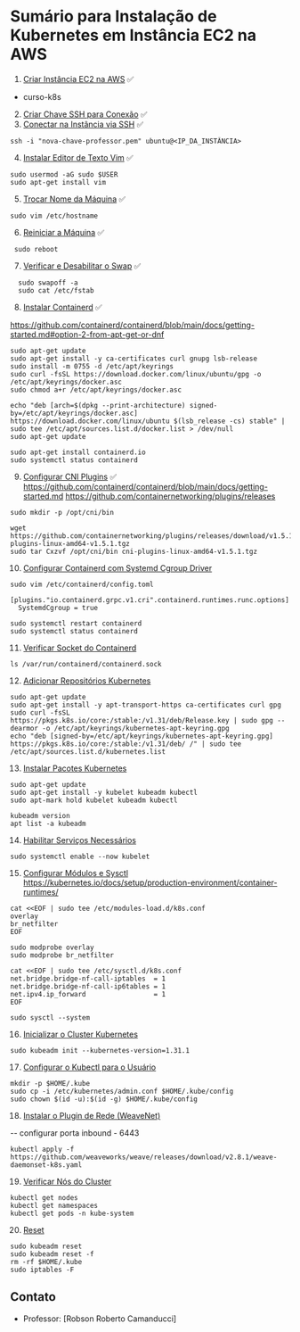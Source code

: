 # Sumário para Instalação de Kubernetes em Instância EC2 na AWS

1. [Criar Instância EC2 na AWS](#1-criar-instância-ec2-na-aws) ✅

- curso-k8s

2. [Criar Chave SSH para Conexão](#2-criar-chave-ssh-para-conexão) ✅
3. [Conectar na Instância via SSH](#3-conectar-na-instância-via-ssh) ✅

```
ssh -i "nova-chave-professor.pem" ubuntu@<IP_DA_INSTÂNCIA>
```


4. [Instalar Editor de Texto Vim](#4-instalar-editor-de-texto-vim) ✅

```
sudo usermod -aG sudo $USER
sudo apt-get install vim
```

5. [Trocar Nome da Máquina](#5-trocar-nome-da-máquina) ✅

```
sudo vim /etc/hostname
```

6. [Reiniciar a Máquina](#6-reiniciar-a-máquina) ✅

```
 sudo reboot
```

7. [Verificar e Desabilitar o Swap](#7-verificar-e-desabilitar-o-swap) ✅

```
  sudo swapoff -a
  sudo cat /etc/fstab

```


8. [Instalar Containerd](#8-instalar-containerd) ✅

https://github.com/containerd/containerd/blob/main/docs/getting-started.md#option-2-from-apt-get-or-dnf

```
sudo apt-get update
sudo apt-get install -y ca-certificates curl gnupg lsb-release
sudo install -m 0755 -d /etc/apt/keyrings
sudo curl -fsSL https://download.docker.com/linux/ubuntu/gpg -o /etc/apt/keyrings/docker.asc
sudo chmod a+r /etc/apt/keyrings/docker.asc
```
```
echo "deb [arch=$(dpkg --print-architecture) signed-by=/etc/apt/keyrings/docker.asc] https://download.docker.com/linux/ubuntu $(lsb_release -cs) stable" | sudo tee /etc/apt/sources.list.d/docker.list > /dev/null
sudo apt-get update
```

```
sudo apt-get install containerd.io
sudo systemctl status containerd

```

9. [Configurar CNI Plugins](#9-configurar-cni-plugins) ✅
https://github.com/containerd/containerd/blob/main/docs/getting-started.md
https://github.com/containernetworking/plugins/releases

```
sudo mkdir -p /opt/cni/bin
```

```
wget https://github.com/containernetworking/plugins/releases/download/v1.5.1/cni-plugins-linux-amd64-v1.5.1.tgz
sudo tar Cxzvf /opt/cni/bin cni-plugins-linux-amd64-v1.5.1.tgz
```


10. [Configurar Containerd com Systemd Cgroup Driver](#10-configurar-containerd-com-systemd-cgroup-driver)


```
sudo vim /etc/containerd/config.toml
```

```
[plugins."io.containerd.grpc.v1.cri".containerd.runtimes.runc.options]
  SystemdCgroup = true
```

```
sudo systemctl restart containerd
sudo systemctl status containerd

```

11. [Verificar Socket do Containerd](#11-verificar-socket-do-containerd)

```
ls /var/run/containerd/containerd.sock
```

12. [Adicionar Repositórios Kubernetes](#12-adicionar-repositórios-kubernetes)

```
sudo apt-get update
sudo apt-get install -y apt-transport-https ca-certificates curl gpg
sudo curl -fsSL https://pkgs.k8s.io/core:/stable:/v1.31/deb/Release.key | sudo gpg --dearmor -o /etc/apt/keyrings/kubernetes-apt-keyring.gpg
echo "deb [signed-by=/etc/apt/keyrings/kubernetes-apt-keyring.gpg] https://pkgs.k8s.io/core:/stable:/v1.31/deb/ /" | sudo tee /etc/apt/sources.list.d/kubernetes.list
```

13. [Instalar Pacotes Kubernetes](#13-instalar-pacotes-kubernetes)

```
sudo apt-get update
sudo apt-get install -y kubelet kubeadm kubectl
sudo apt-mark hold kubelet kubeadm kubectl

kubeadm version
apt list -a kubeadm

```

14. [Habilitar Serviços Necessários](#14-habilitar-serviços-necessários)

```
sudo systemctl enable --now kubelet

```


15. [Configurar Módulos e Sysctl](#15-configurar-módulos-e-sysctl)
https://kubernetes.io/docs/setup/production-environment/container-runtimes/

```
cat <<EOF | sudo tee /etc/modules-load.d/k8s.conf
overlay
br_netfilter
EOF

sudo modprobe overlay
sudo modprobe br_netfilter

```

```
cat <<EOF | sudo tee /etc/sysctl.d/k8s.conf
net.bridge.bridge-nf-call-iptables  = 1
net.bridge.bridge-nf-call-ip6tables = 1
net.ipv4.ip_forward                 = 1
EOF
```

```
sudo sysctl --system
```

16. [Inicializar o Cluster Kubernetes](#16-inicializar-o-cluster-kubernetes)

```
sudo kubeadm init --kubernetes-version=1.31.1
```

17. [Configurar o Kubectl para o Usuário](#17-configurar-o-kubectl-para-o-usuário)

```
mkdir -p $HOME/.kube
sudo cp -i /etc/kubernetes/admin.conf $HOME/.kube/config
sudo chown $(id -u):$(id -g) $HOME/.kube/config
```

18. [Instalar o Plugin de Rede (WeaveNet)](#18-instalar-o-plugin-de-rede-weavenet)

-- configurar porta inbound - 6443

```
kubectl apply -f https://github.com/weaveworks/weave/releases/download/v2.8.1/weave-daemonset-k8s.yaml
```

19. [Verificar Nós do Cluster](#19-verificar-nós-do-cluster)

```
kubectl get nodes
kubectl get namespaces
kubectl get pods -n kube-system
```

20. [Reset](#Reset)

```
sudo kubeadm reset
sudo kubeadm reset -f
rm -rf $HOME/.kube
sudo iptables -F
```

## Contato

- Professor: [Robson Roberto Camanducci]
